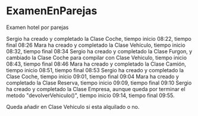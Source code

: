 # ExamenEnParejas
Examen hotel por parejas

Sergio ha creado y completado la Clase Coche, tiempo inicio 08:22, tiempo final 08:26
Mara ha creado y completado la Clase Vehículo, tiempo inicio 08:32, tiempo final 08:34
Sergio ha creado y completado la Clase Furgon, y cambiado la Clase Coche para compilar con Clase Vehiculo, tiempo inicio 08:43, tiempo final 08:46
Mara ha creado y completado la Clase Camión, tiempo inicio 08:51, tiempo final 08:53
Sergio ha creado y completado la Clase Coche, tiempo inicio 09:01, tiempo final 09:04
Mara ha creado y completado la Clase Reserva, tiempo inicio 09:09, tiempo final 09:10
Sergio ha creado y completado la Clase Empresa, aunque queda por terminar el metodo "devolverVehiculo()", tiempo inicio 09:14, tiempo final 09:55.

Queda añadir en Clase Vehiculo si esta alquilado o no.
